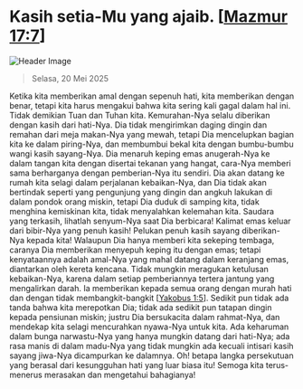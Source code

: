 
# Kasih setia-Mu yang ajaib. [[Mazmur 17:7](http://alkitab.sabda.org/?Mazmur%2017:7)]

![Header Image](https://alkitab.app/slice/sunrise.jpg)

> Selasa, 20 Mei 2025

Ketika kita memberikan amal dengan sepenuh hati, kita memberikan dengan benar, tetapi kita harus mengakui bahwa kita sering kali gagal dalam hal ini. Tidak demikian Tuan dan Tuhan kita. Kemurahan-Nya selalu diberikan dengan kasih dari hati-Nya. Dia tidak mengirimkan daging dingin dan remahan dari meja makan-Nya yang mewah, tetapi Dia mencelupkan bagian kita ke dalam piring-Nya, dan membumbui bekal kita dengan bumbu-bumbu wangi kasih sayang-Nya. Dia menaruh keping emas anugerah-Nya ke dalam tangan kita dengan disertai tekanan yang hangat, cara-Nya memberi sama berharganya dengan pemberian-Nya itu sendiri. Dia akan datang ke rumah kita selagi dalam perjalanan kebaikan-Nya, dan Dia tidak akan bertindak seperti yang pengunjung yang dingin dan angkuh lakukan di dalam pondok orang miskin, tetapi Dia duduk di samping kita, tidak menghina kemiskinan kita, tidak menyalahkan kelemahan kita. Saudara yang terkasih, lihatlah senyum-Nya saat Dia berbicara! Kalimat emas keluar dari bibir-Nya yang penuh kasih! Pelukan penuh kasih sayang diberikan-Nya kepada kita! Walaupun Dia hanya memberi kita sekeping tembaga, caranya Dia memberikan menyepuh keping itu dengan emas; tetapi kenyataannya adalah amal-Nya yang mahal datang dalam keranjang emas, diantarkan oleh kereta kencana. Tidak mungkin meragukan ketulusan kebaikan-Nya, karena dalam setiap pemberiannya tertera jantung yang mengalirkan darah. Ia memberikan kepada semua orang dengan murah hati dan dengan tidak membangkit-bangkit [[Yakobus 1:5](http://alkitab.sabda.org/?Yakobus%201:5)]. Sedikit pun tidak ada tanda bahwa kita merepotkan Dia; tidak ada sedikit pun tatapan dingin kepada pensiunan miskin; justru Dia bersukacita dalam rahmat-Nya, dan mendekap kita selagi mencurahkan nyawa-Nya untuk kita. Ada keharuman dalam bunga narwastu-Nya yang hanya mungkin datang dari hati-Nya; ada rasa manis di dalam madu-Nya yang tidak mungkin ada kecuali intisari kasih sayang jiwa-Nya dicampurkan ke dalamnya. Oh! betapa langka persekutuan yang berasal dari kesungguhan hati yang luar biasa itu! Semoga kita terus-menerus merasakan dan mengetahui bahagianya!
    